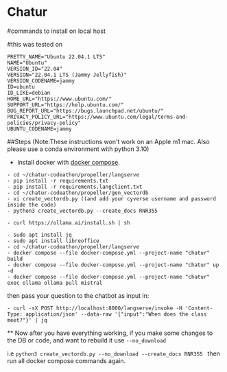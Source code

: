 # Chatur

#commands to install on local host

#this was tested on
```
PRETTY_NAME="Ubuntu 22.04.1 LTS"
NAME="Ubuntu"
VERSION_ID="22.04"
VERSION="22.04.1 LTS (Jammy Jellyfish)"
VERSION_CODENAME=jammy
ID=ubuntu
ID_LIKE=debian
HOME_URL="https://www.ubuntu.com/"
SUPPORT_URL="https://help.ubuntu.com/"
BUG_REPORT_URL="https://bugs.launchpad.net/ubuntu/"
PRIVACY_POLICY_URL="https://www.ubuntu.com/legal/terms-and-policies/privacy-policy"
UBUNTU_CODENAME=jammy
```
##Steps (Note:These instructions won't work on an Apple m1 mac. Also please use a conda environment with python 3.10)
  
- Install docker with  [docker compose](https://docs.docker.com/compose/install/).
```- git clone https://github.com/ua-data7/chatur-codeathon
- cd ~/chatur-codeathon/propeller/langserve
- pip install -r requirements.txt
- pip install -r requirements.langclient.txt
- cd ~/chatur-codeathon/propeller/gen_vectordb
- vi create_vectordb.py ((and add your cyverse username and password inside the code)
- python3 create_vectordb.py --create_docs RNR355

- curl https://ollama.ai/install.sh | sh

- sudo apt install jq
- sudo apt install libreoffice
- cd ~/chatur-codeathon/propeller/langserve
- docker compose --file docker-compose.yml --project-name "chatur" build
- docker compose --file docker-compose.yml --project-name "chatur" up -d
- docker compose --file docker-compose.yml --project-name "chatur" exec ollama ollama pull mistral

```




then pass your question to the chatbot as input in:

`- curl -sX POST http://localhost:8000/langserve/invoke -H 'Content-Type: application/json' --data-raw '{"input":"When does the class meet?"}' | jq`




** Now after you have everything working, if you make some changes to the DB or code, and want to rebuild it use `--no_download`

i.e 
```python3 create_vectordb.py --no_download --create_docs RNR355 ```
then run all docker compose commands again.
